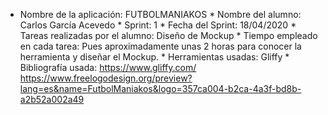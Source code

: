 * Nombre de la aplicación: FUTBOLMANIAKOS
		* Nombre del alumno: Carlos García Acevedo
			* Sprint: 1
			* Fecha del Sprint: 18/04/2020
			* Tareas realizadas por el alumno: Diseño de Mockup
			* Tiempo empleado en cada tarea: Pues aproximadamente unas 2 horas para conocer la herramienta y diseñar el Mockup.
			* Herramientas usadas: Gliffy
			* Bibliografía usada: https://www.gliffy.com/
      https://www.freelogodesign.org/preview?lang=es&name=FutbolManiakos&logo=357ca004-b2ca-4a3f-bd8b-a2b52a002a49
